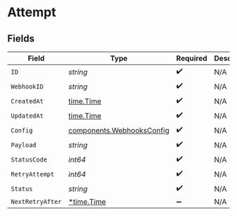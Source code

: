 # Attempt


## Fields

| Field                                                                  | Type                                                                   | Required                                                               | Description                                                            | Example                                                                |
| ---------------------------------------------------------------------- | ---------------------------------------------------------------------- | ---------------------------------------------------------------------- | ---------------------------------------------------------------------- | ---------------------------------------------------------------------- |
| `ID`                                                                   | *string*                                                               | :heavy_check_mark:                                                     | N/A                                                                    |                                                                        |
| `WebhookID`                                                            | *string*                                                               | :heavy_check_mark:                                                     | N/A                                                                    |                                                                        |
| `CreatedAt`                                                            | [time.Time](https://pkg.go.dev/time#Time)                              | :heavy_check_mark:                                                     | N/A                                                                    |                                                                        |
| `UpdatedAt`                                                            | [time.Time](https://pkg.go.dev/time#Time)                              | :heavy_check_mark:                                                     | N/A                                                                    |                                                                        |
| `Config`                                                               | [components.WebhooksConfig](../../models/components/webhooksconfig.md) | :heavy_check_mark:                                                     | N/A                                                                    |                                                                        |
| `Payload`                                                              | *string*                                                               | :heavy_check_mark:                                                     | N/A                                                                    | {"data":"test"}                                                        |
| `StatusCode`                                                           | *int64*                                                                | :heavy_check_mark:                                                     | N/A                                                                    | 200                                                                    |
| `RetryAttempt`                                                         | *int64*                                                                | :heavy_check_mark:                                                     | N/A                                                                    | 1                                                                      |
| `Status`                                                               | *string*                                                               | :heavy_check_mark:                                                     | N/A                                                                    | success                                                                |
| `NextRetryAfter`                                                       | [*time.Time](https://pkg.go.dev/time#Time)                             | :heavy_minus_sign:                                                     | N/A                                                                    |                                                                        |